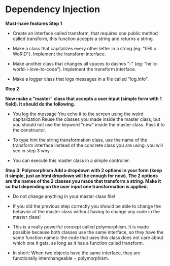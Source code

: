 # **Dependency Injection**



**Must-have features
Step 1**

- Create an interface called transform, that requires one public method called transform, this function accepts a string and returns a string.

- Make a class that capitalizes every other letter in a string (eg: "hElLo WoRlD"). Implement the transform interface.

- Make another class that changes all spaces to dashes "-" (eg: "hello-world-i-love-to-code"). Implement the transform interface.

- Make a logger class that logs messages in a file called "log.info".

**Step 2**

__Now make a "master" class that accepts a user input (simple form with 1 field). It should do the following.__

- You log the message
  You echo it to the screen using the weird capitalization
  Reuse the classes you made inside the master class, but you should not use the keyword "new" inside the master class. Pass it to the constructor.

- To type hint the string transformation class, use the name of the transform interface instead of the concrete class you are using: you will see in step 3 why.

- You can execute this master class in a simple controller.

****Step 3: Polymorphism
Add a dropdown with 2 options in your form (keep it simple, just an html dropdown will be enough for now). The 2 options are the names of the 2 classes you made that transform a string. Make it so that depending on the user input one transformation is applied.****

- Do not change anything in your master class file!

- If you did the previous step correctly you should be able to change the behavior of the master class without having to change any code in the master class!

- This is a really powerful concept called polymorphism. It is made possible because both classes use the same interface, so they have the same function names: the code that uses this class does not care about which one it gets, as long as it has a function called transform.

- In short: When two objects have the same interface, they are functionally interchangeable = polymorphism.